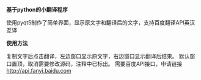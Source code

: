 **基于python的小翻译程序**

使用pyqt5制作了简单界面，显示原文字和翻译后的文字，支持百度翻译API英汉互译

**使用方法**

复制文字后点击翻译，左边窗口显示原文字，右边窗口显示翻译后结果。
默认窗口置顶，取消需要修改源码，注释中已标出。
需要百度API接口，申请链接 <http://api.fanyi.baidu.com>
